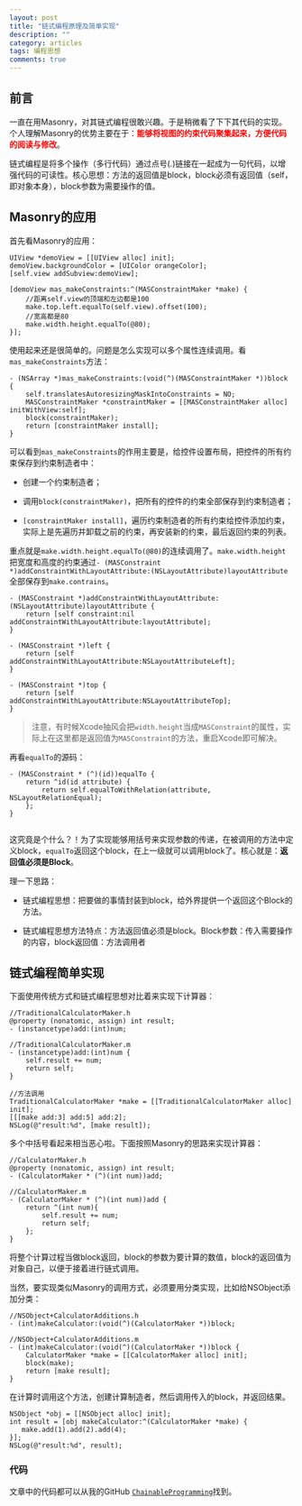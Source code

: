 ```yaml
---
layout: post
title: "链式编程原理及简单实现"
description: ""
category: articles
tags: 编程思想
comments: true
---
```



## 前言

一直在用Masonry，对其链式编程很敢兴趣。于是稍微看了下下其代码的实现。个人理解Masonry的优势主要在于：<font color="red">**能够将视图的约束代码聚集起来，方便代码的阅读与修改**</font>。

链式编程是将多个操作（多行代码）通过点号(.)链接在一起成为一句代码，以增强代码的可读性。核心思想：方法的返回值是block，block必须有返回值（self，即对象本身），block参数为需要操作的值。

## Masonry的应用

首先看Masonry的应用：

```objc
UIView *demoView = [[UIView alloc] init];
demoView.backgroundColor = [UIColor orangeColor];
[self.view addSubview:demoView];
    
[demoView mas_makeConstraints:^(MASConstraintMaker *make) {
    //距离self.view的顶端和左边都是100
    make.top.left.equalTo(self.view).offset(100);
    //宽高都是80
    make.width.height.equalTo(@80);
}];
```

使用起来还是很简单的。问题是怎么实现可以多个属性连续调用。看`mas_makeConstraints`方法：

```objc
- (NSArray *)mas_makeConstraints:(void(^)(MASConstraintMaker *))block {
    self.translatesAutoresizingMaskIntoConstraints = NO;
    MASConstraintMaker *constraintMaker = [[MASConstraintMaker alloc] initWithView:self];
    block(constraintMaker);
    return [constraintMaker install];
}
```

可以看到`mas_makeConstraints`的作用主要是，给控件设置布局，把控件的所有约束保存到约束制造者中：

- 创建一个约束制造者；

- 调用`block(constraintMaker)`，把所有的控件的约束全部保存到约束制造者；

- `[constraintMaker install]`，遍历约束制造者的所有约束给控件添加约束，实际上是先遍历并卸载之前的约束，再安装新的约束，最后返回约束的列表。

重点就是`make.width.height.equalTo(@80)`的连续调用了。`make.width.height`把宽度和高度的约束通过`- (MASConstraint *)addConstraintWithLayoutAttribute:(NSLayoutAttribute)layoutAttribute`全部保存到`make.contrains`。

```objc
- (MASConstraint *)addConstraintWithLayoutAttribute:(NSLayoutAttribute)layoutAttribute {
    return [self constraint:nil addConstraintWithLayoutAttribute:layoutAttribute];
}

- (MASConstraint *)left {
    return [self addConstraintWithLayoutAttribute:NSLayoutAttributeLeft];
}

- (MASConstraint *)top {
    return [self addConstraintWithLayoutAttribute:NSLayoutAttributeTop];
}
```

> 注意，有时候Xcode抽风会把`width.height`当成`MASConstraint`的属性，实际上在这里都是返回值为`MASConstraint`的方法，重启Xcode即可解决。

再看`equalTo`的源码：

```objc
- (MASConstraint * (^)(id))equalTo {
    return ^id(id attribute) {
        return self.equalToWithRelation(attribute, NSLayoutRelationEqual);
    };
}


```

这究竟是个什么？！为了实现能够用括号来实现参数的传递，在被调用的方法中定义block，`equalTo`返回这个block，在上一级就可以调用block了。核心就是：**返回值必须是Block**。

理一下思路：

- 链式编程思想：把要做的事情封装到block，给外界提供一个返回这个Block的方法。

- 链式编程思想方法特点：方法返回值必须是block。Block参数：传入需要操作的内容，block返回值：方法调用者

## 链式编程简单实现

下面使用传统方式和链式编程思想对比着来实现下计算器：

```objc
//TraditionalCalculatorMaker.h
@property (nonatomic, assign) int result;
- (instancetype)add:(int)num;

//TraditionalCalculatorMaker.m
- (instancetype)add:(int)num {
    self.result += num;
    return self;
}

//方法调用
TraditionalCalculatorMaker *make = [[TraditionalCalculatorMaker alloc] init];
[[[make add:3] add:5] add:2];
NSLog(@"result:%d", [make result]);
```

多个中括号看起来相当恶心啦。下面按照Masonry的思路来实现计算器：

```objc
//CalculatorMaker.h
@property (nonatomic, assign) int result;
- (CalculatorMaker * (^)(int num))add;

//CalculatorMaker.m
- (CalculatorMaker * (^)(int num))add {
    return ^(int num){
        self.result += num;
        return self;
    };
}
```

将整个计算过程当做block返回，block的参数为要计算的数值，block的返回值为对象自己，以便于接着进行链式调用。

当然，要实现类似Masonry的调用方式，必须要用分类实现，比如给NSObject添加分类：

```objc
//NSObject+CalculatorAdditions.h
- (int)makeCalculator:(void(^)(CalculatorMaker *))block;

//NSObject+CalculatorAdditions.m
- (int)makeCalculator:(void(^)(CalculatorMaker *))block {
    CalculatorMaker *make = [[CalculatorMaker alloc] init];
    block(make);
    return [make result];
}
```

在计算时调用这个方法，创建计算制造者，然后调用传入的block，并返回结果。

```objc
NSObject *obj = [[NSObject alloc] init];
int result = [obj makeCalculator:^(CalculatorMaker *make) {
   make.add(1).add(2).add(4);
}];
NSLog(@"result:%d", result);
```

### 代码
文章中的代码都可以从我的GitHub [`ChainableProgramming`](https://github.com/lettleprince/ChainableProgramming)找到。


